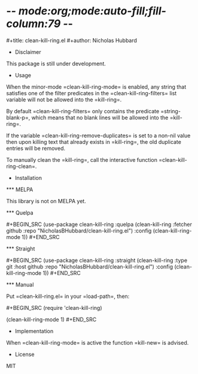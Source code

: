 # -*- mode:org;mode:auto-fill;fill-column:79 -*-
#+title: clean-kill-ring.el 
#+author: Nicholas Hubbard

* Disclaimer

This package is still under development.

* Usage

When the minor-mode =clean-kill-ring-mode= is enabled, any string that
satisfies one of the filter predicates in the =clean-kill-ring-filters= list
variable will not be allowed into the =kill-ring=.

By default =clean-kill-ring-filters= only contains the predicate
=string-blank-p=, which means that no blank lines will be allowed into the
=kill-ring=.

If the variable =clean-kill-ring-remove-duplicates= is set to a non-nil value
then upon killing text that already exists in =kill-ring=, the old duplicate
entries will be removed.

To manually clean the =kill-ring=, call the interactive function
=clean-kill-ring-clean=.

* Installation

*** MELPA

This library is not on MELPA yet.

*** Quelpa

#+BEGIN_SRC
(use-package clean-kill-ring
  :quelpa (clean-kill-ring :fetcher github :repo "NicholasBHubbard/clean-kill-ring.el")
  :config
  (clean-kill-ring-mode 1))
#+END_SRC

*** Straight

#+BEGIN_SRC 
(use-package clean-kill-ring
  :straight (clean-kill-ring :type git :host github :repo "NicholasBHubbard/clean-kill-ring.el")
  :config
  (clean-kill-ring-mode 1))
#+END_SRC

*** Manual

Put =clean-kill-ring.el= in your =load-path=, then:

#+BEGIN_SRC
(require 'clean-kill-ring)

(clean-kill-ring-mode 1)
#+END_SRC

* Implementation

When =clean-kill-ring-mode= is active the function =kill-new= is advised.

* License

MIT
